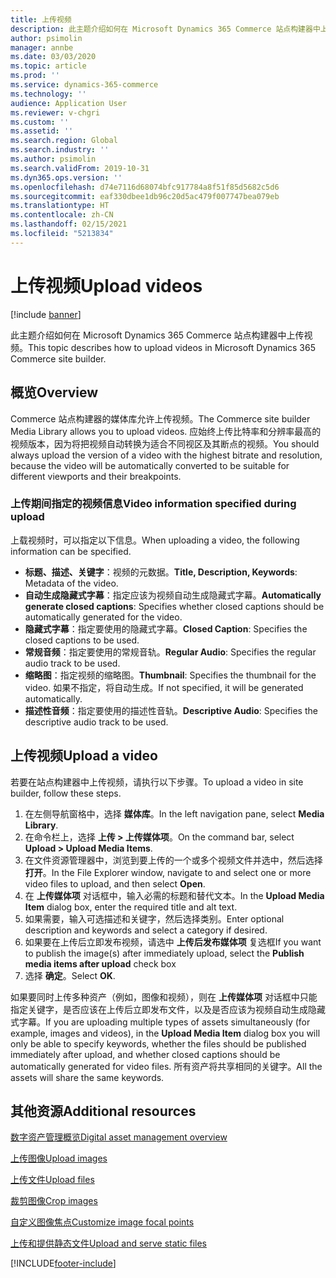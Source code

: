 ```yaml
---
title: 上传视频
description: 此主题介绍如何在 Microsoft Dynamics 365 Commerce 站点构建器中上传视频。
author: psimolin
manager: annbe
ms.date: 03/03/2020
ms.topic: article
ms.prod: ''
ms.service: dynamics-365-commerce
ms.technology: ''
audience: Application User
ms.reviewer: v-chgri
ms.custom: ''
ms.assetid: ''
ms.search.region: Global
ms.search.industry: ''
ms.author: psimolin
ms.search.validFrom: 2019-10-31
ms.dyn365.ops.version: ''
ms.openlocfilehash: d74e7116d68074bfc917784a8f51f85d5682c5d6
ms.sourcegitcommit: eaf330dbee1db96c20d5ac479f007747bea079eb
ms.translationtype: HT
ms.contentlocale: zh-CN
ms.lasthandoff: 02/15/2021
ms.locfileid: "5213834"
---
```

# <a name="upload-videos"></a><span data-ttu-id="69f44-103">上传视频</span><span class="sxs-lookup"><span data-stu-id="69f44-103">Upload videos</span></span>

[!include [banner](includes/banner.md)]

<span data-ttu-id="69f44-104">此主题介绍如何在 Microsoft Dynamics 365 Commerce 站点构建器中上传视频。</span><span class="sxs-lookup"><span data-stu-id="69f44-104">This topic describes how to upload videos in Microsoft Dynamics 365 Commerce site builder.</span></span>

## <a name="overview"></a><span data-ttu-id="69f44-105">概览</span><span class="sxs-lookup"><span data-stu-id="69f44-105">Overview</span></span>

<span data-ttu-id="69f44-106">Commerce 站点构建器的媒体库允许上传视频。</span><span class="sxs-lookup"><span data-stu-id="69f44-106">The Commerce site builder Media Library allows you to upload videos.</span></span> <span data-ttu-id="69f44-107">应始终上传比特率和分辨率最高的视频版本，因为将把视频自动转换为适合不同视区及其断点的视频。</span><span class="sxs-lookup"><span data-stu-id="69f44-107">You should always upload the version of a video with the highest bitrate and resolution, because the video will be automatically converted to be suitable for different viewports and their breakpoints.</span></span>

### <a name="video-information-specified-during-upload"></a><span data-ttu-id="69f44-108">上传期间指定的视频信息</span><span class="sxs-lookup"><span data-stu-id="69f44-108">Video information specified during upload</span></span>

<span data-ttu-id="69f44-109">上载视频时，可以指定以下信息。</span><span class="sxs-lookup"><span data-stu-id="69f44-109">When uploading a video, the following information can be specified.</span></span>

- <span data-ttu-id="69f44-110">**标题、描述、关键字**：视频的元数据。</span><span class="sxs-lookup"><span data-stu-id="69f44-110">**Title, Description, Keywords**: Metadata of the video.</span></span>
- <span data-ttu-id="69f44-111">**自动生成隐藏式字幕**：指定应该为视频自动生成隐藏式字幕。</span><span class="sxs-lookup"><span data-stu-id="69f44-111">**Automatically generate closed captions**: Specifies whether closed captions should be automatically generated for the video.</span></span>
- <span data-ttu-id="69f44-112">**隐藏式字幕**：指定要使用的隐藏式字幕。</span><span class="sxs-lookup"><span data-stu-id="69f44-112">**Closed Caption**: Specifies the closed captions to be used.</span></span>
- <span data-ttu-id="69f44-113">**常规音频**：指定要使用的常规音轨。</span><span class="sxs-lookup"><span data-stu-id="69f44-113">**Regular Audio**: Specifies the regular audio track to be used.</span></span>
- <span data-ttu-id="69f44-114">**缩略图**：指定视频的缩略图。</span><span class="sxs-lookup"><span data-stu-id="69f44-114">**Thumbnail**: Specifies the thumbnail for the video.</span></span> <span data-ttu-id="69f44-115">如果不指定，将自动生成。</span><span class="sxs-lookup"><span data-stu-id="69f44-115">If not specified, it will be generated automatically.</span></span>
- <span data-ttu-id="69f44-116">**描述性音频**：指定要使用的描述性音轨。</span><span class="sxs-lookup"><span data-stu-id="69f44-116">**Descriptive Audio**: Specifies the descriptive audio track to be used.</span></span>

## <a name="upload-a-video"></a><span data-ttu-id="69f44-117">上传视频</span><span class="sxs-lookup"><span data-stu-id="69f44-117">Upload a video</span></span>

<span data-ttu-id="69f44-118">若要在站点构建器中上传视频，请执行以下步骤。</span><span class="sxs-lookup"><span data-stu-id="69f44-118">To upload a video in site builder, follow these steps.</span></span>

1. <span data-ttu-id="69f44-119">在左侧导航窗格中，选择 **媒体库**。</span><span class="sxs-lookup"><span data-stu-id="69f44-119">In the left navigation pane, select **Media Library**.</span></span>
1. <span data-ttu-id="69f44-120">在命令栏上，选择 **上传 \> 上传媒体项**。</span><span class="sxs-lookup"><span data-stu-id="69f44-120">On the command bar, select **Upload \> Upload Media Items**.</span></span>
1. <span data-ttu-id="69f44-121">在文件资源管理器中，浏览到要上传的一个或多个视频文件并选中，然后选择 **打开**。</span><span class="sxs-lookup"><span data-stu-id="69f44-121">In the File Explorer window, navigate to and select one or more video files to upload, and then select **Open**.</span></span>
1. <span data-ttu-id="69f44-122">在 **上传媒体项** 对话框中，输入必需的标题和替代文本。</span><span class="sxs-lookup"><span data-stu-id="69f44-122">In the **Upload Media Item** dialog box, enter the required title and alt text.</span></span>
1. <span data-ttu-id="69f44-123">如果需要，输入可选描述和关键字，然后选择类别。</span><span class="sxs-lookup"><span data-stu-id="69f44-123">Enter optional description and keywords and select a category if desired.</span></span> 
1. <span data-ttu-id="69f44-124">如果要在上传后立即发布视频，请选中 **上传后发布媒体项** 复选框</span><span class="sxs-lookup"><span data-stu-id="69f44-124">If you want to publish the image(s) after immediately upload, select the **Publish media items after upload** check box</span></span>
1. <span data-ttu-id="69f44-125">选择 **确定**。</span><span class="sxs-lookup"><span data-stu-id="69f44-125">Select **OK**.</span></span>

<span data-ttu-id="69f44-126">如果要同时上传多种资产（例如，图像和视频），则在 **上传媒体项** 对话框中只能指定关键字，是否应该在上传后立即发布文件，以及是否应该为视频自动生成隐藏式字幕。</span><span class="sxs-lookup"><span data-stu-id="69f44-126">If you are uploading multiple types of assets simultaneously (for example, images and videos), in the **Upload Media Item** dialog box you will only be able to specify keywords, whether the files should be published immediately after upload, and whether closed captions should be automatically generated for video files.</span></span> <span data-ttu-id="69f44-127">所有资产将共享相同的关键字。</span><span class="sxs-lookup"><span data-stu-id="69f44-127">All the assets will share the same keywords.</span></span>

## <a name="additional-resources"></a><span data-ttu-id="69f44-128">其他资源</span><span class="sxs-lookup"><span data-stu-id="69f44-128">Additional resources</span></span>

[<span data-ttu-id="69f44-129">数字资产管理概览</span><span class="sxs-lookup"><span data-stu-id="69f44-129">Digital asset management overview</span></span>](dam-overview.md)

[<span data-ttu-id="69f44-130">上传图像</span><span class="sxs-lookup"><span data-stu-id="69f44-130">Upload images</span></span>](dam-upload-images.md)

[<span data-ttu-id="69f44-131">上传文件</span><span class="sxs-lookup"><span data-stu-id="69f44-131">Upload files</span></span>](dam-upload-files.md)

[<span data-ttu-id="69f44-132">裁剪图像</span><span class="sxs-lookup"><span data-stu-id="69f44-132">Crop images</span></span>](dam-crop-images.md)

[<span data-ttu-id="69f44-133">自定义图像焦点</span><span class="sxs-lookup"><span data-stu-id="69f44-133">Customize image focal points</span></span>](dam-custom-focal-point.md)

[<span data-ttu-id="69f44-134">上传和提供静态文件</span><span class="sxs-lookup"><span data-stu-id="69f44-134">Upload and serve static files</span></span>](upload-serve-static-files.md)


[!INCLUDE[footer-include](../includes/footer-banner.md)]